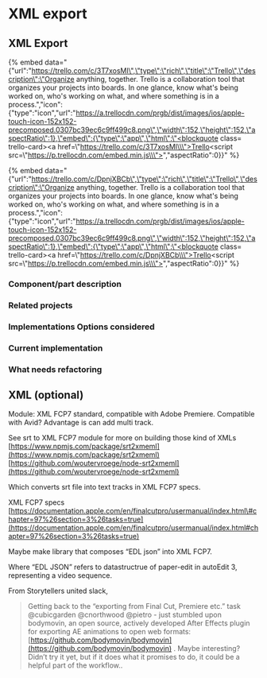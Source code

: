 # XML export

## XML Export

{% embed data="{\"url\":\"https://trello.com/c/3T7xosMI\",\"type\":\"rich\",\"title\":\"Trello\",\"description\":\"Organize anything, together. Trello is a collaboration tool that organizes your projects into boards. In one glance, know what\'s being worked on, who\'s working on what, and where something is in a process.\",\"icon\":{\"type\":\"icon\",\"url\":\"https://a.trellocdn.com/prgb/dist/images/ios/apple-touch-icon-152x152-precomposed.0307bc39ec6c9ff499c8.png\",\"width\":152,\"height\":152,\"aspectRatio\":1},\"embed\":{\"type\":\"app\",\"html\":\"<blockquote class= trello-card><a href=\\\"https://trello.com/c/3T7xosMI\\\">Trello</a></blockquote><script src=\\\"https://p.trellocdn.com/embed.min.js\\\"></script>\",\"aspectRatio\":0}}" %}

{% embed data="{\"url\":\"https://trello.com/c/DpnjXBCb\",\"type\":\"rich\",\"title\":\"Trello\",\"description\":\"Organize anything, together. Trello is a collaboration tool that organizes your projects into boards. In one glance, know what\'s being worked on, who\'s working on what, and where something is in a process.\",\"icon\":{\"type\":\"icon\",\"url\":\"https://a.trellocdn.com/prgb/dist/images/ios/apple-touch-icon-152x152-precomposed.0307bc39ec6c9ff499c8.png\",\"width\":152,\"height\":152,\"aspectRatio\":1},\"embed\":{\"type\":\"app\",\"html\":\"<blockquote class= trello-card><a href=\\\"https://trello.com/c/DpnjXBCb\\\">Trello</a></blockquote><script src=\\\"https://p.trellocdn.com/embed.min.js\\\"></script>\",\"aspectRatio\":0}}" %}

### Component/part description

### Related projects

### Implementations Options considered

### Current implementation

### What needs refactoring

## XML \(optional\)

Module: XML FCP7 standard, compatible with Adobe Premiere. Compatible with Avid? Advantage is can add multi track.

See srt to XML FCP7 module for more on building those kind of XMLs [https://www.npmjs.com/package/srt2xmeml](https://www.npmjs.com/package/srt2xmeml) [https://github.com/woutervroege/node-srt2xmeml](https://github.com/woutervroege/node-srt2xmeml)

Which converts srt file into text tracks in XML FCP7 specs.

XML FCP7 specs [https://documentation.apple.com/en/finalcutpro/usermanual/index.html\#chapter=97%26section=3%26tasks=true](https://documentation.apple.com/en/finalcutpro/usermanual/index.html#chapter=97%26section=3%26tasks=true)

Maybe make library that composes “EDL json” into XML FCP7.

Where “EDL JSON” refers to datastructrue of paper-edit in autoEdit 3, representing a video sequence.

From Storytellers united slack,

> Getting back to the “exporting from Final Cut, Premiere etc.” task @cubicgarden @cnorthwood @pietro - just stumbled upon bodymovin, an open source, actively developed After Effects plugin for exporting AE animations to open web formats: [https://github.com/bodymovin/bodymovin](https://github.com/bodymovin/bodymovin) . Maybe interesting? Didn’t try it yet, but if it does what it promises to do, it could be a helpful part of the workflow..

